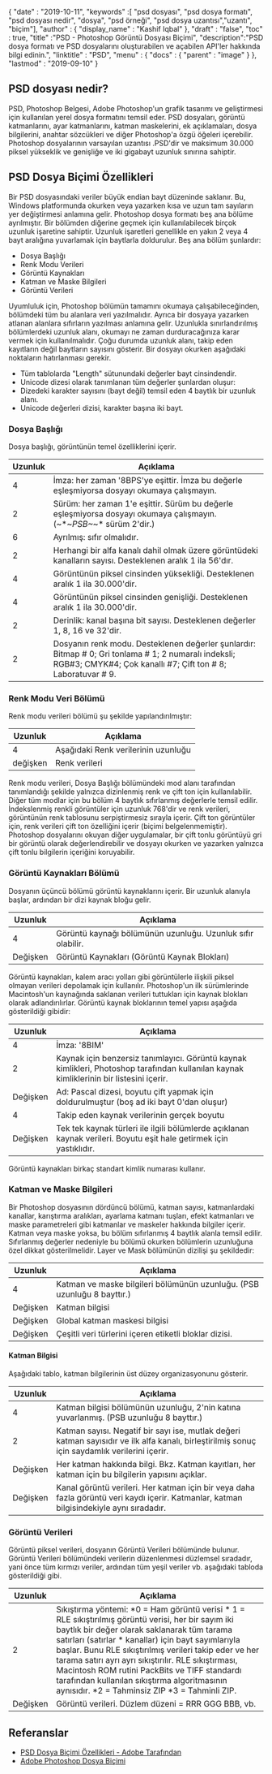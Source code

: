 {
  "date" : "2019-10-11",
  "keywords" :[ "psd dosyası", "psd dosya formatı", "psd dosyası nedir", "dosya", "psd örneği", "psd dosya uzantısı","uzantı", "biçim"],
  "author" : {
    "display_name" : "Kashif Iqbal"
},
  "draft" : "false",
  "toc" : true,
  "title" :"PSD - Photoshop Görüntü Dosyası Biçimi",
  "description":"PSD dosya formatı ve PSD dosyalarını oluşturabilen ve açabilen API'ler hakkında bilgi edinin.",
  "linktitle" : "PSD",
  "menu" : {
    "docs" : {
      "parent" : "image"
}
},
  "lastmod" : "2019-09-10"
}

## PSD dosyası nedir?

PSD, Photoshop Belgesi, Adobe Photoshop'un grafik tasarımı ve geliştirmesi için kullanılan yerel dosya formatını temsil eder. PSD dosyaları, görüntü katmanlarını, ayar katmanlarını, katman maskelerini, ek açıklamaları, dosya bilgilerini, anahtar sözcükleri ve diğer Photoshop'a özgü öğeleri içerebilir. Photoshop dosyalarının varsayılan uzantısı .PSD'dir ve maksimum 30.000 piksel yükseklik ve genişliğe ve iki gigabayt uzunluk sınırına sahiptir.

## PSD Dosya Biçimi Özellikleri ##

Bir PSD dosyasındaki veriler büyük endian bayt düzeninde saklanır. Bu, Windows platformunda okurken veya yazarken kısa ve uzun tam sayıların yer değiştirmesi anlamına gelir. Photoshop dosya formatı beş ana bölüme ayrılmıştır. Bir bölümden diğerine geçmek için kullanılabilecek birçok uzunluk işaretine sahiptir. Uzunluk işaretleri genellikle en yakın 2 veya 4 bayt aralığına yuvarlamak için baytlarla doldurulur. Beş ana bölüm şunlardır:

* Dosya Başlığı
* Renk Modu Verileri
* Görüntü Kaynakları
* Katman ve Maske Bilgileri
* Görüntü Verileri

Uyumluluk için, Photoshop bölümün tamamını okumaya çalışabileceğinden, bölümdeki tüm bu alanlara veri yazılmalıdır. Ayrıca bir dosyaya yazarken atlanan alanlara sıfırların yazılması anlamına gelir. Uzunlukla sınırlandırılmış bölümlerdeki uzunluk alanı, okumayı ne zaman durduracağınıza karar vermek için kullanılmalıdır. Çoğu durumda uzunluk alanı, takip eden kayıtların değil baytların sayısını gösterir. Bir dosyayı okurken aşağıdaki noktaların hatırlanması gerekir.

* Tüm tablolarda "Length" sütunundaki değerler bayt cinsindendir.
* Unicode dizesi olarak tanımlanan tüm değerler şunlardan oluşur:
* Dizedeki karakter sayısını (bayt değil) temsil eden 4 baytlık bir uzunluk alanı.
* Unicode değerleri dizisi, karakter başına iki bayt.

### Dosya Başlığı ###

Dosya başlığı, görüntünün temel özelliklerini içerir.

|Uzunluk|Açıklama
---|---|
|4|İmza: her zaman '8BPS'ye eşittir. İmza bu değerle eşleşmiyorsa dosyayı okumaya çalışmayın.
|2|Sürüm: her zaman 1'e eşittir. Sürüm bu değerle eşleşmiyorsa dosyayı okumaya çalışmayın. (~*~*PSB~*~* sürüm 2'dir.)
|6|Ayrılmış: sıfır olmalıdır.
|2|Herhangi bir alfa kanalı dahil olmak üzere görüntüdeki kanalların sayısı. Desteklenen aralık 1 ila 56'dır.
|4|Görüntünün piksel cinsinden yüksekliği. Desteklenen aralık 1 ila 30.000'dir.
|4|Görüntünün piksel cinsinden genişliği. Desteklenen aralık 1 ila 30.000'dir.
|2|Derinlik: kanal başına bit sayısı. Desteklenen değerler 1, 8, 16 ve 32'dir.
|2|Dosyanın renk modu. Desteklenen değerler şunlardır: Bitmap # 0; Gri tonlama # 1; 2 numaralı indeksli; RGB#3; CMYK#4; Çok kanallı #7; Çift ton # 8; Laboratuvar # 9.

### Renk Modu Veri Bölümü ###

Renk modu verileri bölümü şu şekilde yapılandırılmıştır:


|Uzunluk|Açıklama
---|---|
|4|Aşağıdaki Renk verilerinin uzunluğu
|değişken|Renk verileri

Renk modu verileri, Dosya Başlığı bölümündeki mod alanı tarafından tanımlandığı şekilde yalnızca dizinlenmiş renk ve çift ton için kullanılabilir. Diğer tüm modlar için bu bölüm 4 baytlık sıfırlanmış değerlerle temsil edilir. İndekslenmiş renkli görüntüler için uzunluk 768'dir ve renk verileri, görüntünün renk tablosunu serpiştirmesiz sırayla içerir. Çift ton görüntüler için, renk verileri çift ton özelliğini içerir (biçimi belgelenmemiştir). Photoshop dosyalarını okuyan diğer uygulamalar, bir çift tonlu görüntüyü gri bir görüntü olarak değerlendirebilir ve dosyayı okurken ve yazarken yalnızca çift tonlu bilgilerin içeriğini koruyabilir.

### Görüntü Kaynakları Bölümü ###

Dosyanın üçüncü bölümü görüntü kaynaklarını içerir. Bir uzunluk alanıyla başlar, ardından bir dizi kaynak bloğu gelir.


|Uzunluk|Açıklama
---|---|
|4|Görüntü kaynağı bölümünün uzunluğu. Uzunluk sıfır olabilir.
|Değişken|Görüntü Kaynakları (Görüntü Kaynak Blokları)

Görüntü kaynakları, kalem aracı yolları gibi görüntülerle ilişkili piksel olmayan verileri depolamak için kullanılır. Photoshop'un ilk sürümlerinde Macintosh'un kaynağında saklanan verileri tuttukları için kaynak blokları olarak adlandırılırlar. Görüntü kaynak bloklarının temel yapısı aşağıda gösterildiği gibidir:


|Uzunluk|Açıklama
---|---|
|4|İmza: '8BIM'
|2|Kaynak için benzersiz tanımlayıcı. Görüntü kaynak kimlikleri, Photoshop tarafından kullanılan kaynak kimliklerinin bir listesini içerir.
|Değişken|Ad: Pascal dizesi, boyutu çift yapmak için doldurulmuştur (boş ad iki bayt 0'dan oluşur)
|4|Takip eden kaynak verilerinin gerçek boyutu
|Değişken|Tek tek kaynak türleri ile ilgili bölümlerde açıklanan kaynak verileri. Boyutu eşit hale getirmek için yastıklıdır.

Görüntü kaynakları birkaç standart kimlik numarası kullanır.

### Katman ve Maske Bilgileri ###

Bir Photoshop dosyasının dördüncü bölümü, katman sayısı, katmanlardaki kanallar, karıştırma aralıkları, ayarlama katmanı tuşları, efekt katmanları ve maske parametreleri gibi katmanlar ve maskeler hakkında bilgiler içerir. Katman veya maske yoksa, bu bölüm sıfırlanmış 4 baytlık alanla temsil edilir. Sıfırlanmış değerler nedeniyle bu bölümü okurken bölümlerin uzunluğuna özel dikkat gösterilmelidir. Layer ve Mask bölümünün dizilişi şu şekildedir:


|Uzunluk|Açıklama
---|---|
|4|Katman ve maske bilgileri bölümünün uzunluğu. (PSB uzunluğu 8 bayttır.)
|Değişken|Katman bilgisi
|Değişken|Global katman maskesi bilgisi
|Değişken|Çeşitli veri türlerini içeren etiketli bloklar dizisi.

#### Katman Bilgisi ####

Aşağıdaki tablo, katman bilgilerinin üst düzey organizasyonunu gösterir.


|Uzunluk|Açıklama
---|---|
|4|Katman bilgisi bölümünün uzunluğu, 2'nin katına yuvarlanmış. (PSB uzunluğu 8 bayttır.)
|2|Katman sayısı. Negatif bir sayı ise, mutlak değeri katman sayısıdır ve ilk alfa kanalı, birleştirilmiş sonuç için saydamlık verilerini içerir.
|Değişken|Her katman hakkında bilgi. Bkz. Katman kayıtları, her katman için bu bilgilerin yapısını açıklar.
|Değişken|Kanal görüntü verileri. Her katman için bir veya daha fazla görüntü veri kaydı içerir. Katmanlar, katman bilgisindekiyle aynı sıradadır.

### Görüntü Verileri ###

Görüntü piksel verileri, dosyanın Görüntü Verileri bölümünde bulunur. Görüntü Verileri bölümündeki verilerin düzenlenmesi düzlemsel sıradadır, yani önce tüm kırmızı veriler, ardından tüm yeşil veriler vb. aşağıdaki tabloda gösterildiği gibi.

|Uzunluk|Açıklama
---|---|
|2|Sıkıştırma yöntemi: *0 = Ham görüntü verisi * 1 = RLE sıkıştırılmış görüntü verisi, her bir sayım iki baytlık bir değer olarak saklanarak tüm tarama satırları (satırlar * kanallar) için bayt sayımlarıyla başlar. Bunu RLE sıkıştırılmış verileri takip eder ve her tarama satırı ayrı ayrı sıkıştırılır. RLE sıkıştırması, Macintosh ROM rutini PackBits ve TIFF standardı tarafından kullanılan sıkıştırma algoritmasının aynısıdır. *2 = Tahminsiz ZIP *3 = Tahminli ZIP.
|Değişken|Görüntü verileri. Düzlem düzeni = RRR GGG BBB, vb.

## Referanslar ##

* [PSD Dosya Biçimi Özellikleri - Adobe Tarafından](https://www.adobe.com/devnet-apps/photoshop/fileformatashtml/#50577409_pgfId-1030196)
* [Adobe Photoshop Dosya Biçimi](https://en.wikipedia.org/wiki/Adobe_Photoshop#File_format)

